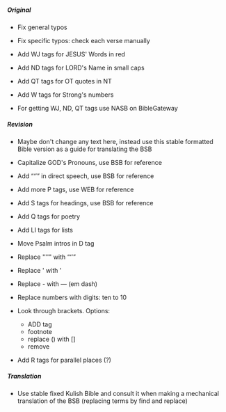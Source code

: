 ##### Original

- Fix general typos
- Fix specific typos: check each verse manually 
- Add WJ tags for JESUS' Words in red
- Add ND tags for LORD's Name in small caps
- Add QT tags for OT quotes in NT
- Add W tags for Strong's numbers

- For getting WJ, ND, QT tags use NASB on BibleGateway

##### Revision

- Maybe don't change any text here, instead use this stable formatted Bible version as a guide for translating the BSB

- Capitalize GOD's Pronouns, use BSB for reference
- Add “‘’” in direct speech, use BSB for reference 
- Add more P tags, use WEB for reference
- Add S tags for headings, use BSB for reference 
- Add Q tags for poetry
- Add LI tags for lists
- Move Psalm intros in D tag
- Replace "''" with “‘’”
- Replace ' with ʼ
- Replace - with — (em dash)
- Replace numbers with digits: ten to 10
- Look through brackets. Options:
  - ADD tag
  - footnote
  - replace () with []
  - remove
- Add R tags for parallel places (?)

##### Translation

- Use stable fixed Kulish Bible and consult it when making a mechanical translation of the BSB (replacing terms by find and replace)
